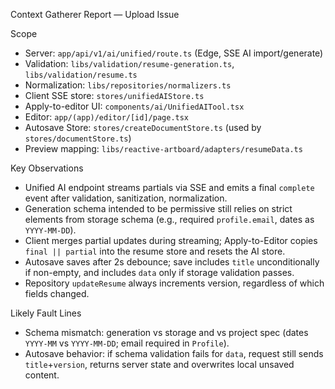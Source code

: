 Context Gatherer Report — Upload Issue

Scope
- Server: `app/api/v1/ai/unified/route.ts` (Edge, SSE AI import/generate)
- Validation: `libs/validation/resume-generation.ts`, `libs/validation/resume.ts`
- Normalization: `libs/repositories/normalizers.ts`
- Client SSE store: `stores/unifiedAIStore.ts`
- Apply-to-editor UI: `components/ai/UnifiedAITool.tsx`
- Editor: `app/(app)/editor/[id]/page.tsx`
- Autosave Store: `stores/createDocumentStore.ts` (used by `stores/documentStore.ts`)
- Preview mapping: `libs/reactive-artboard/adapters/resumeData.ts`

Key Observations
- Unified AI endpoint streams partials via SSE and emits a final `complete` event after validation, sanitization, normalization.
- Generation schema intended to be permissive still relies on strict elements from storage schema (e.g., required `profile.email`, dates as `YYYY-MM-DD`).
- Client merges partial updates during streaming; Apply-to-Editor copies `final || partial` into the resume store and resets the AI store.
- Autosave saves after 2s debounce; save includes `title` unconditionally if non-empty, and includes `data` only if storage validation passes.
- Repository `updateResume` always increments version, regardless of which fields changed.

Likely Fault Lines
- Schema mismatch: generation vs storage and vs project spec (dates `YYYY-MM` vs `YYYY-MM-DD`; email required in `Profile`).
- Autosave behavior: if schema validation fails for `data`, request still sends `title`+`version`, returns server state and overwrites local unsaved content.

